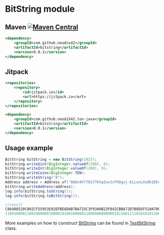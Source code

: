 # BitString module

## Maven [![Maven Central][maven-central-svg]][maven-central]

```xml
<dependency>
    <groupId>com.github.neodix42</groupId>
    <artifactId>bitstring</artifactId>
    <version>0.0.1</version>
</dependency>
```

## Jitpack

```xml
<repositories>
    <repository>
        <id>jitpack.io</id>
        <url>https://jitpack.io</url>
    </repository>
</repositories>
```

```xml
<dependency>
    <groupId>com.github.neodiX42.ton-java</groupId>
    <artifactId>bitstring</artifactId>
    <version>0.0.1</version>
</dependency>
```

## Usage example

```java
BitString bitString = new BitString(1023);
bitString.writeUint(BigInteger.valueOf(200), 8);
bitString.writeInt(BigInteger.valueOf(200), 9);
bitString.writeCoins(BigInteger.TEN);
bitString.writeString("A");
Address address = Address.of("0QAs9VlT6S776tq3unJcP5Ogsj-ELLunLXuOb1EKcOQi4-QO");
bitString.writeAddress(address);
log.info(bitString.toString());
log.info(bitString.toBitString());

//result
C86408520C002CF55953E92EFBEADAB7BA725C3F93A0B23F842CBBA72D7B8E6F510A70E422E3
1100100001100100000010000101001000001100000000000010110011110101010110010101001111101001001011101111101111101010110110101011011110111010011100100101110000111111100100111010000010110010001111111000010000101100101110111010011100101101011110111000111001101111010100010000101001110000111001000010001011100011
```

More examples on how to construct [BitString](../bitstring/src/main/java/org/ton/java/bitstring/BitString.java) can be
found in [TestBitString](../bitstring/src/test/java/org/ton/java/bitstring/TestBitString.java) class.


[maven-central-svg]: https://img.shields.io/maven-central/v/org.ton.java/bitstring

[maven-central]: https://mvnrepository.com/artifact/org.ton.java/bitstring

[ton-svg]: https://img.shields.io/badge/Based%20on-TON-blue

[ton]: https://ton.org